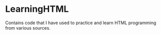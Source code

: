 # LearningHTML
Contains code that I have used to practice and learn HTML programming from various sources.
